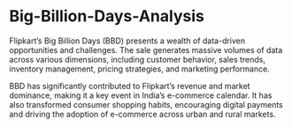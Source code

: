 # Big-Billion-Days-Analysis
Flipkart’s Big Billion Days (BBD) presents a wealth of data-driven opportunities and challenges. The sale generates massive volumes of data across various dimensions, including customer behavior, sales trends, inventory management, pricing strategies, and marketing performance.

BBD has significantly contributed to Flipkart’s revenue and market dominance, making it a key event in India’s e-commerce calendar. It has also transformed consumer shopping habits, encouraging digital payments and driving the adoption of e-commerce across urban and rural markets.
